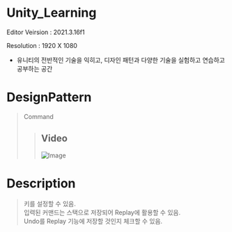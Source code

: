 # Unity_Learning
Editor Veirsion : 2021.3.16f1

Resolution : 1920 X 1080

- 유니티의 전반적인 기술을 익히고, 디자인 패턴과 다양한 기술을 실험하고 연습하고 공부하는 공간

# DesignPattern
> Command
>> ## Video
>> ![Image](https://github.com/user-attachments/assets/696b15f6-b137-4a5e-b772-cecdc4a99159)

# Description
> 키를 설정할 수 있음.<br/>
> 입력된 커맨드는 스택으로 저장되어 Replay에 활용할 수 있음.<br/>
> Undo를 Replay 기능에 저장할 것인지 체크할 수 있음.<br/>
